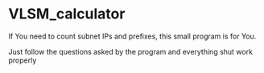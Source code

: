 # VLSM_calculator
If You need to count subnet IPs and prefixes, this small program is for You.

Just follow the questions asked by the program and everything shut work properly

